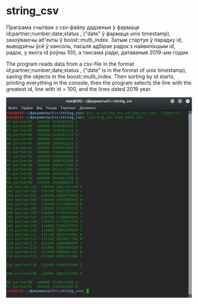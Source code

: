 # string_csv

Праграма счытвае з csv-файлу дадзеныя ў фармаце id;partner;number;date;status , ("date" ў фармаце unix timestamp), захоўваючы аб'екты ў boost::multi_index.
Затым стартуе ў парадку id, выводзячы ўсё ў кансоль, пасьля адбірае радок з найвялікшым id, радок, у якога id роўны 100, а таксама радкі, датаваныя 2019-ым годам.

The program reads data from a csv-file in the format id;partner;number;date;status , ("date" is in the format of unix timestamp), saving the objects in the boost::multi_index. Then sorting by id starts, printing everything in the console, then the program selects the line with the greatest id, line with id = 100, and the lines dated 2019 year.

![Прыклад выпаўненьня праграмы](string_csv.png)
